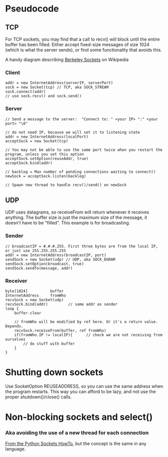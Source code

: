 Pseudocode
==========

TCP
---
For TCP sockets, you may find that a call to recv() will block until the entire buffer has been filled. Either accept fixed-size messages of size 1024 (which is what the server sends), or find some functionality that avoids this.

A handy diagram describing [Berkeley Sockets](http://en.wikipedia.org/wiki/Berkeley_sockets) on Wikipedia

### Client
```
addr = new InternetAddress(serverIP, serverPort) 
sock = new Socket(tcp) // TCP, aka SOCK_STREAM
sock.connect(addr)
// use sock.recv() and sock.send()
```

### Server
```
// Send a message to the server:  "Connect to: " <your IP> ":" <your port> "\0"

// do not need IP, because we will set it to listening state
addr = new InternetAddress(localPort)
acceptSock = new Socket(tcp)

// You may not be able to use the same port twice when you restart the program, unless you set this option
acceptSock.setOption(reuseAddr, true)
acceptSock.bind(addr)

// backlog = Max number of pending connections waiting to connect()
newSock = acceptSock.listen(backlog)

// Spawn new thread to handle recv()/send() on newSock
```
   
UDP   
---
UDP uses datagrams, so receiveFrom will return whenever it receives anything. The buffer size is just the maximum size of the message, it doesn't have to be "filled". This example is for broadcasting.

### Sender
```
// broadcastIP = #.#.#.255. First three bytes are from the local IP, or just use 255.255.255.255
addr = new InternetAddress(broadcastIP, port)
sendSock = new Socket(udp) // UDP, aka SOCK_DGRAM
sendSock.setOption(broadcast, true)
sendSock.sendTo(message, addr)
```
### Receiver
```
byte[1024]          buffer
InternetAddress     fromWho
recvSock = new Socket(udp)
recvSock.bind(addr)         // same addr as sender
loop {
    buffer.clear
    
    // fromWho will be modified by ref here. Or it's a return value. Depends.
    recvSock.receiveFrom(buffer, ref fromWho)
    if(fromWho.IP != localIP){      // check we are not receiving from ourselves
        // do stuff with buffer
    }
}
```
    
Shutting down sockets
=====================
Use SocketOption REUSEADDRESS, so you can use the same address when the program restarts. This way you can afford to be lazy, and not use the proper shutdown()/close() calls.


Non-blocking sockets and select()
=================================
### Aka avoiding the use of a new thread for each connection

[From the Python Sockets HowTo](http://docs.python.org/2/howto/sockets.html#non-blocking-sockets), but the concept is the same in any language.

